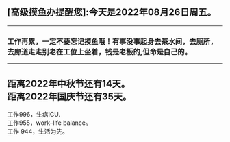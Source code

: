 ## [高级摸鱼办提醒您]:今天是2022年08月26日周五。
---
### 工作再累，一定不要忘记摸鱼哦！有事没事起身去茶水间，去厕所，去廊道走走别老在工位上坐着，钱是老板的,但命是自己的。
---
距离2022年中秋节还有14天。  
距离2022年国庆节还有35天。  
---
工作996，生病ICU.  
工作955，work–life balance。  
工作 944，生活为先。